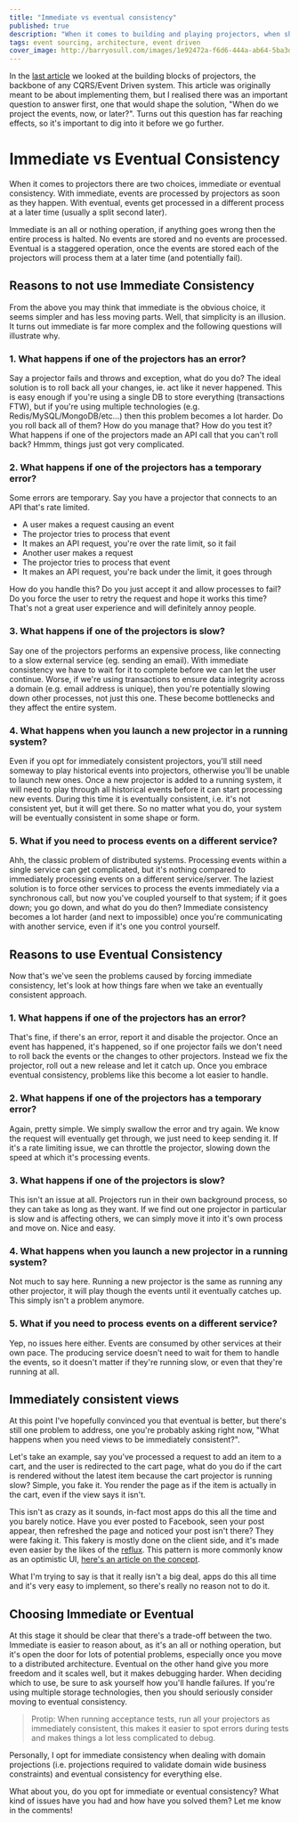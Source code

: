 ```yaml
---
title: "Immediate vs eventual consistency"
published: true
description: "When it comes to building and playing projectors, when should you process events and what are the trade-offs"
tags: event sourcing, architecture, event driven
cover_image: http://barryosull.com/images/1e92472a-f6d6-444a-ab64-5ba3d659820c.png
---
```

In the [last article](https://barryosull.com/blog/projection-building-blocks-what-you-ll-need-to-build-projections) we looked at the building blocks of projectors, the backbone of any CQRS/Event Driven system. This article was originally meant to be about implementing them, but I realised there was an important question to answer first, one that would shape the solution, "When do we project the events, now, or later?". Turns out this question has far reaching effects, so it's important to dig into it before we go further.

# Immediate vs Eventual Consistency
When it comes to projectors there are two choices, immediate or eventual consistency. With immediate, events are processed by projectors as soon as they happen. With eventual, events get processed in a different process at a later time (usually a split second later). 

Immediate is an all or nothing operation, if anything goes wrong then the entire process is halted. No events are stored and no events are processed. Eventual is a staggered operation, once the events are stored each of the projectors will process them at a later time (and potentially fail).

## Reasons to not use Immediate Consistency
From the above you may think that immediate is the obvious choice, it seems simpler and has less moving parts. Well, that simplicity is an illusion. It turns out immediate is far more complex and the following questions will illustrate why.

### 1. What happens if one of the projectors has an error?
Say a projector fails and throws and exception, what do you do? The ideal solution is to roll back all your changes, ie. act like it never happened. This is easy enough if you're using a single DB to store everything (transactions FTW), but if you're using multiple technologies (e.g. Redis/MySQL/MongoDB/etc...) then this problem becomes a lot harder. Do you roll back all of them? How do you manage that? How do you test it? What happens if one of the projectors made an API call that you can't roll back? Hmmm, things just got very complicated.

### 2. What happens if one of the projectors has a temporary error?
Some errors are temporary. Say you have a projector that connects to an API that's rate limited. 

- A user makes a request causing an event
- The projector tries to process that event
- It makes an API request, you're over the rate limit, so it fail
- Another user makes a request
- The projector tries to process that event
- It makes an API request, you're back under the limit, it goes through

How do you handle this? Do you just accept it and allow processes to fail? Do you force the user to retry the request and hope it works this time? That's not a great user experience and will definitely annoy people.

### 3. What happens if one of the projectors is slow?
Say one of the projectors performs an expensive process, like connecting to a slow external service (eg. sending an email). With immediate consistency we have to wait for it to complete before we can let the user continue. Worse, if we're using transactions to ensure data integrity across a domain (e.g. email address is unique), then you're potentially slowing down other processes, not just this one. These become bottlenecks and they affect the entire system.

### 4. What happens when you launch a new projector in a running system?
Even if you opt for immediately consistent projectors, you'll still need someway to play historical events into projectors, otherwise you'll be unable to launch new ones. Once a new projector is added to a running system, it will need to play through all historical events before it can start processing new events. During this time it is eventually consistent, i.e. it's not consistent yet, but it will get there. So no matter what you do, your system will be eventually consistent in some shape or form.

### 5. What if you need to process events on a different service?
Ahh, the classic problem of distributed systems. Processing events within a single service can get complicated, but it's nothing compared to immediately processing events on a different service/server. The laziest solution is to force other services to process the events immediately via a synchronous call, but now you've coupled yourself to that system; if it goes down; you go down, and what do you do then? Immediate consistency becomes a lot harder (and next to impossible) once you're communicating with another service, even if it's one you control yourself.

## Reasons to use Eventual Consistency
Now that's we've seen the problems caused by forcing immediate consistency, let's look at how things fare when we take an eventually consistent approach.

### 1. What happens if one of the projectors has an error?
That's fine, if there's an error, report it and disable the projector. Once an event has happened, it's happened, so if one projector fails we don't need to roll back the events or the changes to other projectors. Instead we fix the projector, roll out a new release and let it catch up. Once you embrace eventual consistency, problems like this become a lot easier to handle.

### 2. What happens if one of the projectors has a temporary error?
Again, pretty simple. We simply swallow the error and try again. We know the request will eventually get through, we just need to keep sending it. If it's a rate limiting issue, we can throttle the projector, slowing down the speed at which it's processing events. 

### 3. What happens if one of the projectors is slow?
This isn't an issue at all. Projectors run in their own background process, so they can take as long as they want. If we find out one projector in particular is slow and is affecting others, we can simply move it into it's own process and move on. Nice and easy.

### 4. What happens when you launch a new projector in a running system?
Not much to say here. Running a new projector is the same as running any other projector, it will play though the events until it eventually catches up. This simply isn't a problem anymore.

### 5. What if you need to process events on a different service?
Yep, no issues here either. Events are consumed by other services at their own pace. The producing service doesn't need to wait for them to handle the events, so it doesn't matter if they're running slow, or even that they're running at all.

## Immediately consistent views
At this point I've hopefully convinced you that eventual is better, but there's still one problem to address, one you're probably asking right now, "What happens when you need views to be immediately consistent?". 

Let's take an example, say you've processed a request to add an item to a cart, and the user is redirected to the cart page, what do you do if the cart is rendered without the latest item because the cart projector is running slow? Simple, you fake it. You render the page as if the item is actually in the cart, even if the view says it isn't. 
 
This isn't as crazy as it sounds, in-fact most apps do this all the time and you barely notice. Have you ever posted to Facebook, seen your post appear, then refreshed the page and noticed your post isn't there? They were faking it. This fakery is mostly done on the client side, and it's made even easier by the likes of the [reflux](https://github.com/reactjs/redux). This pattern is more commonly know as an optimistic UI, [here's an article on the concept](https://uxplanet.org/optimistic-1000-34d9eefe4c05).

What I'm trying to say is that it really isn't a big deal, apps do this all time and it's very easy to implement, so there's really no reason not to do it.

## Choosing Immediate or Eventual
At this stage it should be clear that there's a trade-off between the two. Immediate is easier to reason about, as it's an all or nothing operation, but it's open the door for lots of potential problems, especially once you move to a distributed architecture. Eventual on the other hand give you more freedom and it scales well, but it makes debugging harder. When deciding which to use, be sure to ask yourself how you'll handle failures. If you're using multiple storage technologies, then you should seriously consider moving to eventual consistency.

> Protip: When running acceptance tests, run all your projectors as immediately consistent, this makes it easier to spot errors during tests and makes things a lot less complicated to debug.

Personally, I opt for immediate consistency when dealing with domain projections (i.e. projections required to validate domain wide business constraints) and eventual consistency for everything else.

What about you, do you opt for immediate or eventual consistency? What kind of issues have you had and how have you solved them? Let me know in the comments!

